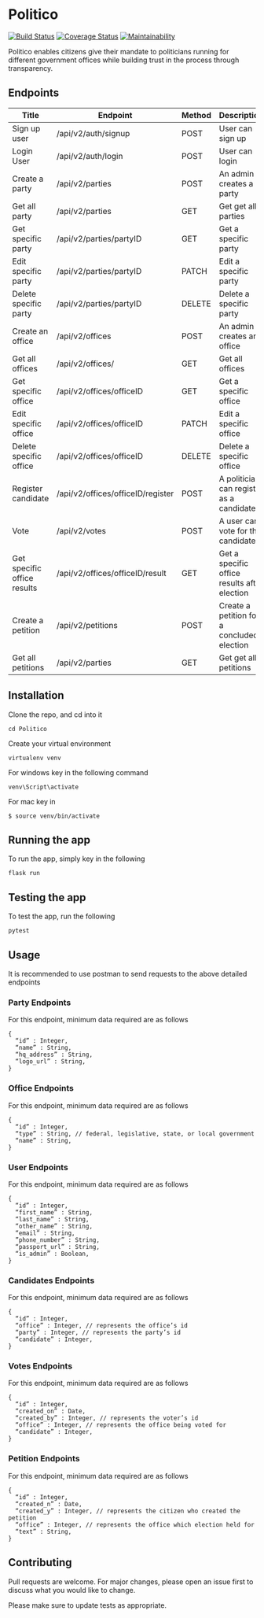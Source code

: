 # Politico
[![Build Status](https://travis-ci.org/jama5262/Politico.svg?branch=develop)](https://travis-ci.org/jama5262/Politico)
[![Coverage Status](https://coveralls.io/repos/github/jama5262/Politico/badge.svg?branch=develop)](https://coveralls.io/github/jama5262/Politico?branch=develop)
[![Maintainability](https://api.codeclimate.com/v2/badges/02b9aee071a0230097e2/maintainability)](https://codeclimate.com/github/jama5262/Politico/maintainability)

Politico enables citizens give their mandate to politicians running for different government offices while building trust in the process through transparency.

## Endpoints

Title | Endpoint | Method | Description
--- | --- | --- | ---
Sign up user | /api/v2/auth/signup | POST | User can sign up
Login User | /api/v2/auth/login | POST |User can login
Create a party | /api/v2/parties | POST | An admin creates a party
Get all party | /api/v2/parties | GET | Get get all parties
Get specific party | /api/v2/parties/partyID | GET | Get a specific party
Edit specific party | /api/v2/parties/partyID | PATCH | Edit a specific party
Delete specific party | /api/v2/parties/partyID | DELETE | Delete a specific party
Create an office | /api/v2/offices | POST | An admin creates an office
Get all offices | /api/v2/offices/ | GET | Get all offices
Get specific office | /api/v2/offices/officeID | GET | Get a specific office
Edit specific office | /api/v2/offices/officeID | PATCH | Edit a specific office
Delete specific office | /api/v2/offices/officeID | DELETE | Delete a specific office
Register candidate | /api/v2/offices/officeID/register | POST | A politician can register as a candidate
Vote | /api/v2/votes | POST | A user can vote for the candidate
Get specific office results | /api/v2/offices/officeID/result | GET | Get a specific office results after election
Create a petition | /api/v2/petitions | POST | Create a petition for a concluded election
Get all petitions | /api/v2/parties | GET | Get get all petitions


## Installation

Clone the repo, and cd into it

```
cd Politico
```
Create your virtual environment

```
virtualenv venv
```
For windows key in the following command
```
venv\Script\activate
```

For mac key in 
```
$ source venv/bin/activate
```

## Running the app

To run the app, simply key in the following
```
flask run
```

## Testing the app
To test the app, run the following

```
pytest
```

## Usage

It is recommended to use postman to send requests to the above detailed endpoints
### Party Endpoints
For this endpoint, minimum data required are as follows
```
{
  “id” : Integer,
  “name” : String,
  “hq_address” : String,
  “logo_url” : String,
}
```
### Office Endpoints
For this endpoint, minimum data required are as follows
```
{
  “id” : Integer,
  “type” : String, // federal, legislative, state, or local government
  “name” : String,
}
```
### User Endpoints
For this endpoint, minimum data required are as follows
```
{
  “id” : Integer,
  “first_name” : String,
  “last_name” : String,
  “other_name” : String,
  “email” : String,
  ”phone_number” : String,
  “passport_url” : String,
  “is_admin” : Boolean,
}
```
### Candidates Endpoints
For this endpoint, minimum data required are as follows
```
{
  “id” : Integer,
  “office” : Integer, // represents the office’s id
  “party” : Integer, // represents the party’s id
  “candidate” : Integer,
}
```
### Votes Endpoints
For this endpoint, minimum data required are as follows
```
{
  “id” : Integer,
  “created_on” : Date,
  “created_by” : Integer, // represents the voter’s id
  “office” : Integer, // represents the office being voted for
  “candidate” : Integer,
}
```
### Petition Endpoints
For this endpoint, minimum data required are as follows
```
{
  “id” : Integer,
  “created_n” : Date,
  “created_y” : Integer, // represents the citizen who created the petition
  “office” : Integer, // represents the office which election held for
  “text” : String,
}
```
## Contributing
Pull requests are welcome. For major changes, please open an issue first to discuss what you would like to change.

Please make sure to update tests as appropriate.




















